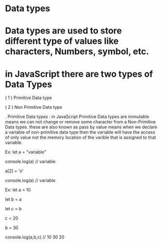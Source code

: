 # Data types

# Data types are used to store different type of values like characters, Numbers, symbol, etc.

# in JavaScript there are two types of Data Types

( 1 ) Primitive Data type
 
( 2 ) Non Primitive Data type

. Primitive Data types : in JavaScript Primitive Data types are immutable means we can not change or remove some character from a Non-Primitive Data types. these are 
also known as pass by value means when we declare a variable of non-primitive data type then the variable will have the access of only value not the memory location of
the varible that is assigned to that variable.

Ex: let a = "variable"

console.log(a)  // variable

a[2] = 'o'

console.log(a)  // variable

Ex:  let a = 10 

let b = a

let c = b

c = 20

b = 30

console.log(a,b,c)  // 10 30 20




